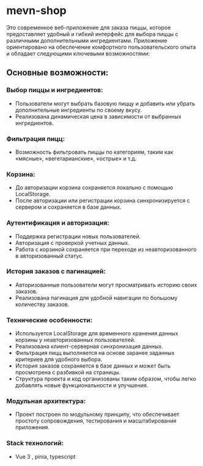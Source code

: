# mevn-shop
Это современное веб-приложение для заказа пиццы, которое предоставляет удобный и гибкий интерфейс для выбора пиццы с различными дополнительными ингредиентами. Приложение ориентировано на обеспечение комфортного пользовательского опыта и обладает следующими ключевыми возможностями:

## Основные возможности:

### Выбор пиццы и ингредиентов:
+ Пользователи могут выбрать базовую пиццу и добавить или убрать дополнительные ингредиенты по своему вкусу.
+ Реализована динамическая цена в зависимости от выбранных ингредиентов.
  
### Фильтрация пицц:
+ Возможность фильтровать пиццы по категориям, таким как «мясные», «вегетарианские», «острые» и т.д.
  
### Корзина:
+ До авторизации корзина сохраняется локально с помощью LocalStorage.
+ После авторизации или регистрации корзина синхронизируется с сервером и сохраняется в базе данных.

### Аутентификация и авторизация:
+ Поддержка регистрации новых пользователей.
+ Авторизация с проверкой учетных данных.
+ Работа с корзиной сохраняется при переходе из неавторизованного в авторизованный статус.

### История заказов с пагинацией:
+ Авторизованные пользователи могут просматривать историю своих заказов.
+ Реализована пагинация для удобной навигации по большому количеству заказов.

### Технические особенности:
+ Используется LocalStorage для временного хранения данных корзины у неавторизованных пользователей.
+ Реализована клиент-серверная синхронизация данных.
+ Фильтрация пицц выполняется на основе заранее заданных критериев для удобного выбора.
+ История заказов сохраняется в базе данных и может быть просмотрена с разбивкой на страницы.
+ Структура проекта и код организованы таким образом, чтобы легко добавлять новые функциональности и улучшения.


### Модульная архитектура:
+ Проект построен по модульному принципу, что обеспечивает простоту сопровождения, тестирования и масштабирования приложения.
### Stack технологий:
+ Vue 3 , pinia, typescript
